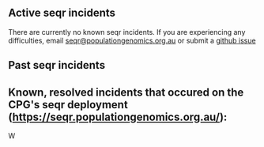 ## Active seqr incidents

There are currently no known seqr incidents. 
If you are experiencing any difficulties, email seqr@populationgenomics.org.au or submit a [github issue](https://github.com/populationgenomics/seqr/issues)

## Past seqr incidents

Known, resolved incidents that occured on the CPG's seqr deployment (https://seqr.populationgenomics.org.au/): 
- 
W